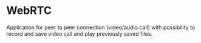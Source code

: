 # WebRTC
Application for peer to peer connection (video/audio call) with possibility to record and save video call and play previously saved files.
